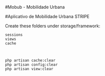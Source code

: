 #Mobub - Mobilidade Urbana

#Aplicativo de Mobilidade Urbana STRIPE 



Create these folders under storage/framework:

    sessions
    views
    cache



    php artisan cache:clear
    php artisan config:clear
    php artisan view:clear
